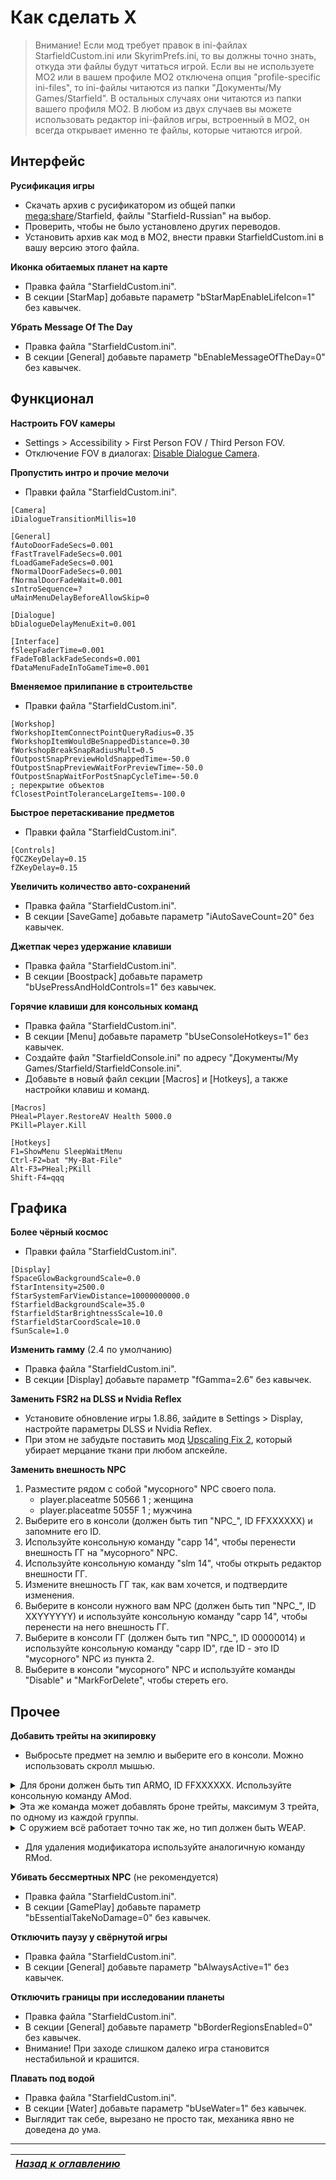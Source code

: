 # Как сделать X

> Внимание! Если мод требует правок в ini-файлах StarfieldCustom.ini или SkyrimPrefs.ini, то вы должны точно знать, откуда эти файлы будут читаться игрой. Если вы не используете MO2 или в вашем профиле MO2 отключена опция "profile-specific ini-files", то ini-файлы читаются из папки "Документы/My Games/Starfield". В остальных случаях они читаются из папки вашего профиля MO2. В любом из двух случаев вы можете использовать редактор ini-файлов игры, встроенный в MO2, он всегда открывает именно те файлы, которые читаются игрой.

## Интерфейс

**Русификация игры**

+ Скачать архив с русификатором из общей папки [mega:share](https://link.meridiano-web.com/mega:share)/Starfield, файлы "Starfield-Russian" на выбор.
+ Проверить, чтобы не было установлено других переводов.
+ Установить архив как мод в MO2, внести правки StarfieldCustom.ini в вашу версию этого файла.

**Иконка обитаемых планет на карте**

+ Правка файла "StarfieldCustom.ini".
+ В секции [StarMap] добавьте параметр "bStarMapEnableLifeIcon=1" без кавычек.

**Убрать Message Of The Day**

+ Правка файла "StarfieldCustom.ini".
+ В секции [General] добавьте параметр "bEnableMessageOfTheDay=0" без кавычек.

## Функционал

**Настроить FOV камеры**

+ Settings > Accessibility > First Person FOV / Third Person FOV.
+ Отключение FOV в диалогах: [Disable Dialogue Camera](https://www.nexusmods.com/starfield/mods/7157).

**Пропустить интро и прочие мелочи**

+ Правки файла "StarfieldCustom.ini".
```
[Camera]
iDialogueTransitionMillis=10

[General]
fAutoDoorFadeSecs=0.001
fFastTravelFadeSecs=0.001
fLoadGameFadeSecs=0.001
fNormalDoorFadeSecs=0.001
fNormalDoorFadeWait=0.001
sIntroSequence=?
uMainMenuDelayBeforeAllowSkip=0

[Dialogue]
bDialogueDelayMenuExit=0.001

[Interface]
fSleepFaderTime=0.001
fFadeToBlackFadeSeconds=0.001
fDataMenuFadeInToGameTime=0.001
```

**Вменяемое прилипание в строительстве**

+ Правки файла "StarfieldCustom.ini".
```
[Workshop]
fWorkshopItemConnectPointQueryRadius=0.35
fWorkshopItemWouldBeSnappedDistance=0.30
fWorkshopBreakSnapRadiusMult=0.5
fOutpostSnapPreviewHoldSnappedTime=-50.0
fOutpostSnapPreviewWaitForPreviewTime=-50.0
fOutpostSnapWaitForPostSnapCycleTime=-50.0
; перекрытие объектов
fClosestPointToleranceLargeItems=-100.0
```

**Быстрое перетаскивание предметов**

+ Правки файла "StarfieldCustom.ini".
```
[Controls]
fQCZKeyDelay=0.15
fZKeyDelay=0.15
```

**Увеличить количество авто-сохранений**

+ Правка файла "StarfieldCustom.ini".
+ В секции [SaveGame] добавьте параметр "iAutoSaveCount=20" без кавычек.

**Джетпак через удержание клавиши**

+ Правка файла "StarfieldCustom.ini".
+ В секции [Boostpack] добавьте параметр "bUsePressAndHoldControls=1" без кавычек.

**Горячие клавиши для консольных команд**

+ Правка файла "StarfieldCustom.ini".
+ В секции [Menu] добавьте параметр "bUseConsoleHotkeys=1" без кавычек.
+ Создайте файл "StarfieldConsole.ini" по адресу "Документы/My Games/Starfield/StarfieldConsole.ini".
+ Добавьте в новый файл секции [Macros] и [Hotkeys], а также настройки клавиш и команд.

```
[Macros]
PHeal=Player.RestoreAV Health 5000.0
PKill=Player.Kill

[Hotkeys]
F1=ShowMenu SleepWaitMenu
Ctrl-F2=bat "My-Bat-File"
Alt-F3=PHeal;PKill
Shift-F4=qqq
```

## Графика

**Более чёрный космос**

+ Правки файла "StarfieldCustom.ini".
```
[Display]
fSpaceGlowBackgroundScale=0.0
fStarIntensity=2500.0
fStarSystemFarViewDistance=10000000000.0
fStarfieldBackgroundScale=35.0
fStarfieldStarBrightnessScale=10.0
fStarfieldStarCoordScale=10.0
fSunScale=1.0
```

**Изменить гамму** (2.4 по умолчанию)

+ Правка файла "StarfieldCustom.ini".
+ В секции [Display] добавьте параметр "fGamma=2.6" без кавычек.

**Заменить FSR2 на DLSS и Nvidia Reflex**

+ Установите обновление игры 1.8.86, зайдите в Settings > Display, настройте параметры DLSS и Nvidia Reflex.
+ При этом не забудьте поставить мод [Upscaling Fix 2](https://www.nexusmods.com/starfield/mods/3930), который убирает мерцание ткани при любом апскейле.

**Заменить внешность NPC**

1. Разместите рядом с собой "мусорного" NPC своего пола.
    + player.placeatme 50566 1 ; женщина
    + player.placeatme 5055F 1 ; мужчина
2. Выберите его в консоли (должен быть тип "NPC_", ID FFXXXXXX) и запомните его ID.
3. Используйте консольную команду "capp 14", чтобы перенести внешность ГГ на "мусорного" NPC.
4. Используйте консольную команду "slm 14", чтобы открыть редактор внешности ГГ.
5. Измените внешность ГГ так, как вам хочется, и подтвердите изменения.
6. Выберите в консоли нужного вам NPC (должен быть тип "NPC_", ID XXYYYYYY) и используйте консольную команду "capp 14", чтобы перенести на него внешность ГГ.
7. Выберите в консоли ГГ (должен быть тип "NPC_", ID 00000014) и используйте консольную команду "capp ID", где ID - это ID "мусорного" NPC из пункта 2.
8. Выберите в консоли "мусорного" NPC и используйте команды "Disable" и "MarkForDelete", чтобы стереть его.

## Прочее

**Добавить трейты на экипировку**

+ Выбросьте предмет на землю и выберите его в консоли. Можно использовать скролл мышью.

<details><summary>Для брони должен быть тип ARMO, ID FFXXXXXX. Используйте консольную команду AMod.</summary><p>

Базовое качество брони влияет на боевые защитные характеристики.

```
11E2BB    mod_Armor_Spacesuit_Quality_01
11E2BC    mod_Armor_Spacesuit_Quality_02
11E2BA    mod_Armor_Spacesuit_Quality_03
11E2B9    mod_Armor_Spacesuit_Quality_04
03AF7D    mod_Armor_Spacesuit_Quality_05

11E2B5    mod_Armor_Helmet_Quality_01
11E2B6    mod_Armor_Helmet_Quality_02
11E2B7    mod_Armor_Helmet_Quality_03
11E2B8    mod_Armor_Helmet_Quality_04
03AF80    mod_Armor_Helmet_Quality_05

1CAE05    mod_Armor_Backpack_Quality_01
1CAE34    mod_Armor_Backpack_Quality_02
1CAE35    mod_Armor_Backpack_Quality_03
1CAE36    mod_Armor_Backpack_Quality_04
03AF7F    mod_Armor_Backpack_Quality_05
```

Также у брони есть планетарные защитные характеристики.

```
0E9A8D    mod_Armor_Spacesuit_ENV_Airborne04
112173    mod_Armor_Spacesuit_ENV_Corrosive04
113578    mod_Armor_Spacesuit_ENV_Radiation04
11B756    mod_Armor_Spacesuit_ENV_Thermal04
1AEB51    mod_Armor_Spacesuit_ENV_Balanced01

0DDCE7    mod_Armor_Helmet_ENV_Airborne04
112154    mod_Armor_Helmet_ENV_Corrosive04
1124D1    mod_Armor_Helmet_ENV_Radiation04
11B747    mod_Armor_Helmet_ENV_Thermal04
1AEB57    mod_Armor_Helmet_ENV_Balanced01

1C1DF5    mod_Armor_Backpack_ENV_Airborne04
1C1DFD    mod_Armor_Backpack_ENV_Corrosive04
1C1E01    mod_Armor_Backpack_ENV_Radiation04
1C1E05    mod_Armor_Backpack_ENV_Thermal04
1C1DF6    mod_Armor_Backpack_ENV_Balanced01

2C38BF    mod_Armor_Spacesuit_ENV_Starborn01    Уникальный бонус, который стакается с любым из бонусов выше.
```

</p></details>

<details><summary>Эта же команда может добавлять броне трейты, максимум 3 трейта, по одному из каждой группы.</summary><p>

```
Скафандры, Группа 1

Chameleon         1336C1    Blend with the environment while sneaking and not moving.
Bolstering        1336C6    Grants up to +100 Energy resistance and Physical resistance, the lower your health.
Anti-Ballistic    13369E    -15% incoming Physical damage from ranged weapons.
Beast Hunter      1336BD    -15% damage from Alien enemies.
Ablative          13369C    -15% incoming Energy damage.
Combat Veteran    1336BE    -15% damage from Human enemies.
Sturdy            133699    -15% incoming melee damage.
Technician        1336BC    -15% damage from Robot enemies.

Скафандры, Группа 2

Auto-Medic         0C9A43    Automatically use a Med Pack when hit and health is below 25%, once every 60 seconds.
Resource Hauler    060293    Resources weigh 25% less.
Weapon Holsters    060295    Weapons weigh 50% less.
Antiseptic         0710FA    +25 Airborne Resistance.
Galvanized         0710F7    +25 Corrosive Resistance.
Leadlined          0710F5    +25 Radiation Resistance.
Liquid Cooled      0710F6    +25 Thermal Resistance.
Acrobat            0710FD    -50% fall damage.

Скафандры, Группа 3

Mechanized    0BE542    +40 carry capacity.
Repulsing     06029d    5% chance to disarm nearby attackers.
Incendiary    002983    10% chance to ignite nearby attackers.
Sentinel      0BE540    75% chance to reduce damage by 50% while standing still.
Peacemaker    2D01A2    Rifles do 10% more damage.
Mirrored      059AE8    4% chance to reflect attacks.
Reactive      06029F    10% chance to stagger nearby attackers.

Шлемы, Группа 1

> Доступны трейты скафандров + 2 уникальных
O2 Boosted    0690B0    +20% oxygen capacity.
O2 Filter     0690AE    -25% oxygen consumption.

Шлемы, Группа 2

> Доступны трейты скафандров + 2 уникальных
Hacker      2C43DA    +2 max auto attempts that can be banked while hacking.
Analyzer    0690AF    +10% damage to scanned targets.

Шлемы, Группа 3

> Доступны трейты скафандров + 2 уникальных
Sensor Chip    2C43DB    +20% accuracy while firing on the move.
Headhunter     2C43DC    Deals +25% damage on the next attack after hitting a target's head.

Джетпаки, Группа 1

> Доступны трейты скафандров

Джетпаки, Группа 2

> Доступны трейты скафандров + 1 уникальный
Fastened    2EDE4E    +20 carry capacity.

Джетпаки, Группа 3

> Доступны трейты скафандров + 2 уникальных
Armor-Plated      2EDE59    -10% incoming Physical, Energy, and EM damage.
Assisted Carry    2EDE4F    Drain 75% less O2 when running while encumbered.
```

</p></details>

<details><summary>С оружием всё работает точно так же, но тип должен быть WEAP.</summary><p>

```
Оружие, Группа 1

Anti-Personnel       0FF442    +10% damage against humans.
Bashing              0FEA07    Deals double damage when gun bashing.
Berserker            0F437E    Does more damage the less armor one has.
Cornered             0F428E    Damage increases as health decreases.
Disassembler         1625EB    +20% damage against robots. 
Extended Magazine    0FFA3B    Doubles the base magazine capacity.
Exterminator         15DD18    +30% damage against aliens.
Furious              0EA117    Each consecutive hit deals more damage.
Instigating          0F2013    Deals double damage to targets with full health.
Oxygenated           0FAEAB    Hold-breath time when aiming using a scoped weapon is increased.
Space-Adept          0F7321    +30% damage while in space, and -15% damage while on a planet.

Оружие, Группа 2

Corrosive      08AB47    Randomly deals corrosive damage and reduces the targets' armor over 6 seconds.
Crippling      0F2E39    Deals +30% damage on the next attack after hitting a target's limbs.
Handloading    0EA0BA    Volatile rounds that are designed to pack a bigger punch, but aren't as stable and can fail on occasion.
Hitman         122F1C    +15% damage while aiming.
Incendiary     07D728    Randomly deals incendiary damage.
Lacerate       0FEA49    Randomly applies a bleed effect to the target.
Med Theft      0FFA3C    Chance that humans drop extra Med Packs on death.
Poison         319AEC    Randomly deals poison damage and slows the target.
Radioactive    0EA13B    Randomly deals radioactive damage and demoralizes the target.
Rapid          0FEA04    +25% increase in attack speed.
Staggering     0E8D64    Small chance to stagger enemies.

Оружие, Группа 3

Concussive        0FBD3C    Small chance to knock down targets.
Demoralizing      0FC884    Small chance to demoralize a target.
Elemental         31C0C5    Randomly deals Corrosive, Radiation, Poison, and Incendiary damage.
Explosive         0FA8D6    Randomly switches to explosive rounds.
Frenzy            0FC8A4    Small chance to frenzy a target.
One Inch Punch    0F4CF0    Rounds fire in a shotgun-like spread.
Shattering        0F4557    Break through even the strongest armor.
Skip Shot         31C0C4    Every fourth shot fires two projectiles at once.
Tesla             31C0C6    Rounds will sometimes emit electricity where they land that damages and slows nearby targets.
Titanium Build    0FFA3D    Premium build materials make this weapon light as a feather.
```

</p></details>

+ Для удаления модификатора используйте аналогичную команду RMod.

**Убивать бессмертных NPC** (не рекомендуется)

+ Правка файла "StarfieldCustom.ini".
+ В секции [GamePlay] добавьте параметр "bEssentialTakeNoDamage=0" без кавычек.

**Отключить паузу у свёрнутой игры**

+ Правка файла "StarfieldCustom.ini".
+ В секции [General] добавьте параметр "bAlwaysActive=1" без кавычек.

**Отключить границы при исследовании планеты**

+ Правка файла "StarfieldCustom.ini".
+ В секции [General] добавьте параметр "bBorderRegionsEnabled=0" без кавычек.
+ Внимание! При заходе слишком далеко игра становится нестабильной и крашится.

**Плавать под водой**

+ Правка файла "StarfieldCustom.ini".
+ В секции [Water] добавьте параметр "bUseWater=1" без кавычек.
+ Выглядит так себе, вырезано не просто так, механика явно не доведена до ума.

------

|[*Назад к оглавлению*](https://github.com/Meridiano/Starfield-Head)|
|:---:|